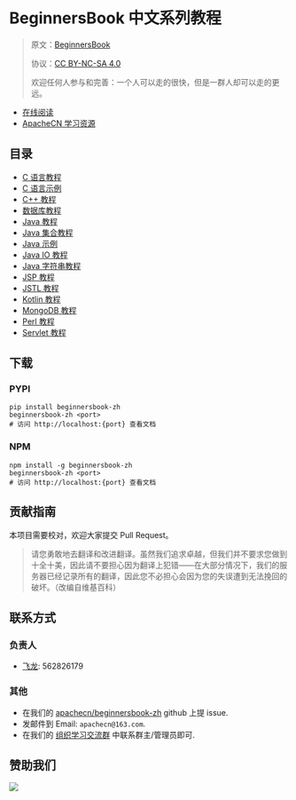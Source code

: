 # BeginnersBook 中文系列教程

> 原文：[BeginnersBook](https://beginnersbook.com/)
> 
> 协议：[CC BY-NC-SA 4.0](http://creativecommons.org/licenses/by-nc-sa/4.0/)
> 
> 欢迎任何人参与和完善：一个人可以走的很快，但是一群人却可以走的更远。

* [在线阅读](https://beginnersbook.apachecn.org)
* [ApacheCN 学习资源](http://docs.apachecn.org/)

## 目录

+   [C 语言教程](docs/c/SUMMARY.md)
+   [C 语言示例](docs/c-example/SUMMARY.md)
+   [C++ 教程](docs/cpp/SUMMARY.md)
+   [数据库教程](docs/dbms/SUMMARY.md)
+   [Java 教程](docs/java/SUMMARY.md)
+   [Java 集合教程](docs/java-collection/SUMMARY.md)
+   [Java 示例](docs/java-example/SUMMARY.md)
+   [Java IO 教程](docs/java-io/SUMMARY.md)
+   [Java 字符串教程](docs/java-string/SUMMARY.md)
+   [JSP 教程](docs/jsp/SUMMARY.md)
+   [JSTL 教程](docs/jstl/SUMMARY.md)
+   [Kotlin 教程](docs/kotlin/SUMMARY.md)
+   [MongoDB 教程](docs/mongodb/SUMMARY.md)
+   [Perl 教程](docs/perl/SUMMARY.md)
+   [Servlet 教程](docs/servlet/SUMMARY.md)

## 下载

### PYPI

```
pip install beginnersbook-zh
beginnersbook-zh <port>
# 访问 http://localhost:{port} 查看文档
```

### NPM

```
npm install -g beginnersbook-zh
beginnersbook-zh <port>
# 访问 http://localhost:{port} 查看文档
```

## 贡献指南

本项目需要校对，欢迎大家提交 Pull Request。

> 请您勇敢地去翻译和改进翻译。虽然我们追求卓越，但我们并不要求您做到十全十美，因此请不要担心因为翻译上犯错——在大部分情况下，我们的服务器已经记录所有的翻译，因此您不必担心会因为您的失误遭到无法挽回的破坏。（改编自维基百科）

## 联系方式

### 负责人

* [飞龙](https://github.com/wizardforcel): 562826179

### 其他

*   在我们的 [apachecn/beginnersbook-zh](https://github.com/apachecn/beginnersbook-zh) github 上提 issue.
*   发邮件到 Email: `apachecn@163.com`.
*   在我们的 [组织学习交流群](http://www.apachecn.org/organization/348.html) 中联系群主/管理员即可.

## 赞助我们

![](http://data.apachecn.org/img/about/donate.jpg)
